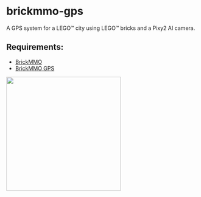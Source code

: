 # brickmmo-gps

A GPS system for a LEGO™ city using LEGO™ bricks and a Pixy2 AI camera. 

## Requirements:

* [BrickMMO](https://www.brickmmo.com/)
* [BrickMMO GPS](https://gps.brickmmo.com/)

<a href="https://brickmmo.com">
<img src="https://brickmmo.com/images/brickmmo-logo-horizontal.jpg" width="300">
</a>
